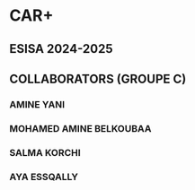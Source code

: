 # CAR+
## ESISA 2024-2025
## COLLABORATORS (GROUPE C)
### AMINE YANI
### MOHAMED AMINE BELKOUBAA
### SALMA KORCHI
### AYA ESSQALLY
